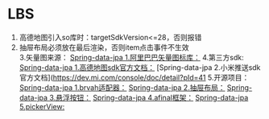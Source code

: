 # LBS
1. 高德地图引入so库时：targetSdkVersion<=28，否则报错   
2. 抽屉布局必须放在最后渲染，否则item点击事件不生效  
3.矢量图来源：
[Spring-data-jpa 1.阿里巴巴矢量图标库：](https://www.iconfont.cn/home/index?spm=a313x.7781069.1998910419.2)
4.第三方sdk:
[Spring-data-jpa 1.高德地图sdk官方文档：](https://lbs.amap.com/api/android-sdk/summary/)
[Spring-data-jpa 2.小米推送sdk官方文档](https://dev.mi.com/console/doc/detail?pId=41
5.开源项目：
    [Spring-data-jpa 1.brvah适配器：](http://www.recyclerview.org/)
    [Spring-data-jpa 2.抽屉布局：](https://github.com/HeinrichReimer/material-drawer)
    [Spring-data-jpa 3.悬浮按钮：](https://github.com/Clans/FloatingActionButton)
    [Spring-data-jpa 4.afinal框架：](https://github.com/yangfuhai/afinal)
    [Spring-data-jpa 5.pickerView:](https://codechina.csdn.net/mirrors/bigkoo/android-pickerview?utm_source=csdn_github_accelerator)

    
               
    






